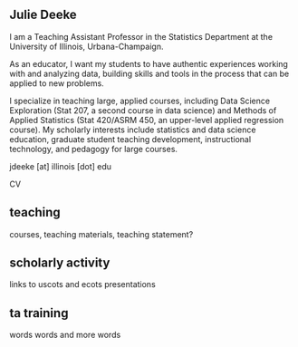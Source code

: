 ## Julie Deeke

I am a Teaching Assistant Professor in the Statistics Department at the University of Illinois, Urbana-Champaign.

As an educator, I want my students to have authentic experiences working with and analyzing data, building skills and tools in the process that can be applied to new problems.

I specialize in teaching large, applied courses, including Data Science Exploration (Stat 207, a second course in data science) and Methods of Applied Statistics (Stat 420/ASRM 450, an upper-level applied regression course).  My scholarly interests include statistics and data science education, graduate student teaching development, instructional technology, and pedagogy for large courses.

jdeeke [at] illinois [dot] edu

CV

## teaching

courses, teaching materials, teaching statement?

## scholarly activity

links to uscots and ecots presentations

## ta training

words words and more words
